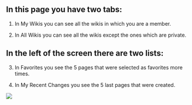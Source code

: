 ## In this page you have two tabs: ##

1. In My Wikis you can see all the wikis in which you are a member.

2. In All Wikis you can see all the wikis except the ones which are private.

## In the left of the screen there are two lists: ##

3. In Favorites you see the 5 pages that were selected as favorites more times.

4. In My Recent Changes you see the 5 last pages that were created.

<img src='http://wikiforce.googlecode.com/svn/wiki/images/New/WikiOverview.png' align='left' />
